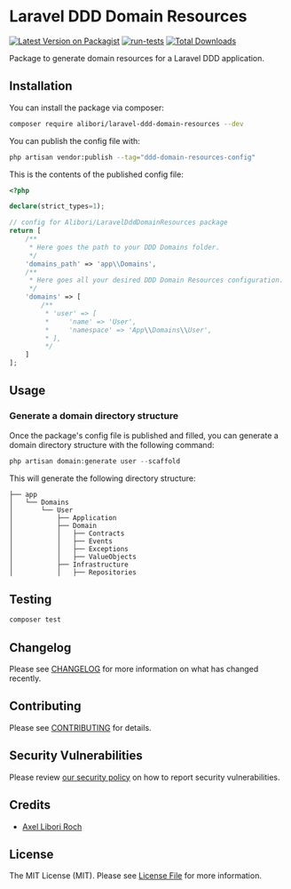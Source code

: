 # Laravel DDD Domain Resources

[![Latest Version on Packagist](https://img.shields.io/packagist/v/alibori/laravel-ddd-domain-resources.svg?style=flat-square)](https://packagist.org/packages/alibori/laravel-ddd-domain-resources)
[![run-tests](https://github.com/alibori/laravel-ddd-domain-resources/actions/workflows/run-tests.yml/badge.svg)](https://github.com/alibori/laravel-ddd-domain-resources/actions/workflows/run-tests.yml)
[![Total Downloads](https://img.shields.io/packagist/dt/alibori/laravel-ddd-domain-resources.svg?style=flat-square)](https://packagist.org/packages/alibori/laravel-ddd-domain-resources)

Package to generate domain resources for a Laravel DDD application.

## Installation

You can install the package via composer:

```bash
composer require alibori/laravel-ddd-domain-resources --dev
```

You can publish the config file with:

```bash
php artisan vendor:publish --tag="ddd-domain-resources-config"
```

This is the contents of the published config file:

```php
<?php

declare(strict_types=1);

// config for Alibori/LaravelDddDomainResources package
return [
    /**
     * Here goes the path to your DDD Domains folder.
     */
    'domains_path' => 'app\\Domains',
    /**
     * Here goes all your desired DDD Domain Resources configuration.
     */
    'domains' => [
        /**
         * 'user' => [
         *     'name' => 'User',
         *     'namespace' => 'App\\Domains\\User',
         * ],
         */
    ]
];
```

## Usage

### Generate a domain directory structure

Once the package's config file is published and filled, you can generate a domain directory structure with the following command:

```php
php artisan domain:generate user --scaffold
```

This will generate the following directory structure:

```
├── app
│   └── Domains
│       └── User
│           ├── Application
│           ├── Domain
│           │   ├── Contracts
│           │   ├── Events
│           │   ├── Exceptions
│           │   ├── ValueObjects
│           ├── Infrastructure
│           │   ├── Repositories
```

## Testing

```bash
composer test
```

## Changelog

Please see [CHANGELOG](CHANGELOG.md) for more information on what has changed recently.

## Contributing

Please see [CONTRIBUTING](CONTRIBUTING.md) for details.

## Security Vulnerabilities

Please review [our security policy](../../security/policy) on how to report security vulnerabilities.

## Credits

- [Axel Libori Roch](https://github.com/alibori)

## License

The MIT License (MIT). Please see [License File](LICENSE.md) for more information.
